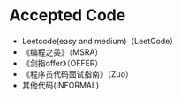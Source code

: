 # Accepted Code
- Leetcode(easy and medium)（LeetCode）
- 《编程之美》（MSRA）
- 《剑指offer》（OFFER）
- 《程序员代码面试指南》（Zuo）
- 其他代码(INFORMAL)
